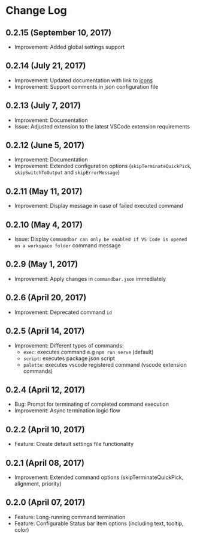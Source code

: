 # Change Log

## 0.2.15 (September 10, 2017)
- Improvement: Added global settings support

## 0.2.14 (July 21, 2017)
- Improvement: Updated documentation with link to [icons](https://octicons.github.com/)
- Improvement: Support comments in json configuration file

## 0.2.13 (July 7, 2017)
- Improvement: Documentation
- Issue: Adjusted extension to the latest VSCode extension requirements

## 0.2.12 (June 5, 2017)
- Improvement: Documentation
- Improvement: Extended configuration options (`skipTerminateQuickPick`, `skipSwitchToOutput` and `skipErrorMessage`)

## 0.2.11 (May 11, 2017)
- Improvement: Display message in case of failed executed command

## 0.2.10 (May 4, 2017)
- Issue: Display `Commandbar can only be enabled if VS Code is opened on a workspace folder` command message

## 0.2.9 (May 1, 2017)
- Improvement: Apply changes in `commandbar.json` immediately

## 0.2.6 (April 20, 2017)
- Improvement: Deprecated command `id`

## 0.2.5 (April 14, 2017)
- Improvement: Different types of commands:
	* `exec`: executes command e.g `npm run serve` (default)
	* `script`: executes package.json script
	* `palette`: executes vscode registered command (vscode extension commands)

## 0.2.4 (April 12, 2017)
- Bug: Prompt for terminating of completed command execution
- Improvement: Async termination logic flow

## 0.2.2 (April 10, 2017)
- Feature: Create default settings file functionality

## 0.2.1 (April 08, 2017)
- Improvement: Extended command options (skipTerminateQuickPick, alignment, priority)

## 0.2.0 (April 07, 2017)
- Feature: Long-running command termination
- Feature: Configurable Status bar item options (including text, tooltip, color)

